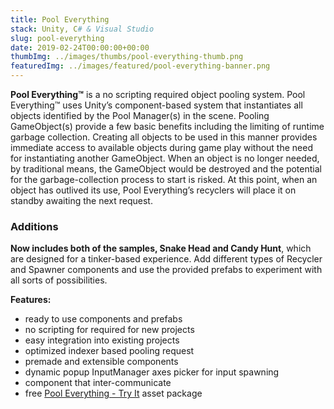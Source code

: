 ```yaml
---
title: Pool Everything
stack: Unity, C# & Visual Studio
slug: pool-everything
date: 2019-02-24T00:00:00+00:00
thumbImg: ../images/thumbs/pool-everything-thumb.png
featuredImg: ../images/featured/pool-everything-banner.png
---
```


**Pool Everything™** is a no scripting required object pooling system. Pool Everything™ uses Unity’s component-based system that instantiates all objects identified by the Pool Manager(s) in the scene.
Pooling GameObject(s) provide a few basic benefits including the limiting of runtime garbage collection. Creating all objects to be used in this manner provides immediate access to available objects during game play without the need for instantiating another GameObject. When an object is no longer needed, by traditional means, the GameObject would be destroyed and the potential for the garbage-collection process to start is risked. At this point, when an object has outlived its use, Pool Everything’s recyclers will place it on standby awaiting the next request.

### Additions

**Now includes both of the samples, Snake Head and Candy Hunt**, which are designed for a tinker-based experience. Add different types of Recycler and Spawner components and use the provided prefabs to experiment with all sorts of possibilities.

**Features:**
- ready to use components and prefabs
- no scripting for required for new projects
- easy integration into existing projects
- optimized indexer based pooling request
- premade and extensible components
- dynamic popup InputManager axes picker for input spawning
- component that inter-communicate
- free [Pool Everything - Try It](https://assetstore.unity.com/packages/slug/70947) asset package